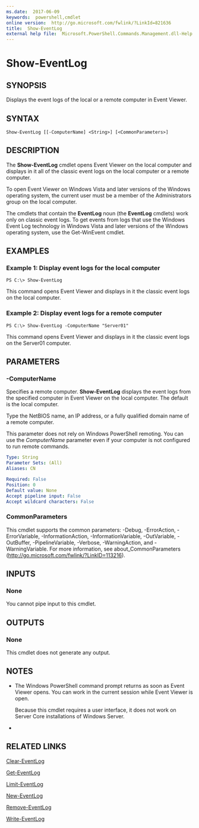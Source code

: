 ```yaml
---
ms.date:  2017-06-09
keywords:  powershell,cmdlet
online version:  http://go.microsoft.com/fwlink/?LinkId=821636
title:  Show-EventLog
external help file:  Microsoft.PowerShell.Commands.Management.dll-Help.xml
---
```


# Show-EventLog

## SYNOPSIS
Displays the event logs of the local or a remote computer in Event Viewer.

## SYNTAX

```
Show-EventLog [[-ComputerName] <String>] [<CommonParameters>]
```

## DESCRIPTION
The **Show-EventLog** cmdlet opens Event Viewer on the local computer and displays in it all of the classic event logs on the local computer or a remote computer.

To open Event Viewer on Windows Vista and later versions of the Windows operating system, the current user must be a member of the Administrators group on the local computer.

The cmdlets that contain the **EventLog** noun (the **EventLog** cmdlets) work only on classic event logs.
To get events from logs that use the Windows Event Log technology in Windows Vista and later versions of the Windows operating system, use the Get-WinEvent cmdlet.

## EXAMPLES

### Example 1: Display event logs for the local computer
```
PS C:\> Show-EventLog
```

This command opens Event Viewer and displays in it the classic event logs on the local computer.

### Example 2: Display event logs for a remote computer
```
PS C:\> Show-EventLog -ComputerName "Server01"
```

This command opens Event Viewer and displays in it the classic event logs on the Server01 computer.

## PARAMETERS

### -ComputerName
Specifies a remote computer.
**Show-EventLog** displays the event logs from the specified computer in Event Viewer on the local computer.
The default is the local computer.

Type the NetBIOS name, an IP address, or a fully qualified domain name of a remote computer.

This parameter does not rely on Windows PowerShell remoting.
You can use the *ComputerName* parameter even if your computer is not configured to run remote commands.

```yaml
Type: String
Parameter Sets: (All)
Aliases: CN

Required: False
Position: 0
Default value: None
Accept pipeline input: False
Accept wildcard characters: False
```

### CommonParameters
This cmdlet supports the common parameters: -Debug, -ErrorAction, -ErrorVariable, -InformationAction, -InformationVariable, -OutVariable, -OutBuffer, -PipelineVariable, -Verbose, -WarningAction, and -WarningVariable. For more information, see about_CommonParameters (http://go.microsoft.com/fwlink/?LinkID=113216).

## INPUTS

### None
You cannot pipe input to this cmdlet.

## OUTPUTS

### None
This cmdlet does not generate any output.

## NOTES
* The Windows PowerShell command prompt returns as soon as Event Viewer opens. You can work in the current session while Event Viewer is open.

  Because this cmdlet requires a user interface, it does not work on Server Core installations of Windows Server.

*

## RELATED LINKS

[Clear-EventLog](Clear-EventLog.md)

[Get-EventLog](Get-EventLog.md)

[Limit-EventLog](Limit-EventLog.md)

[New-EventLog](New-EventLog.md)

[Remove-EventLog](Remove-EventLog.md)

[Write-EventLog](Write-EventLog.md)

